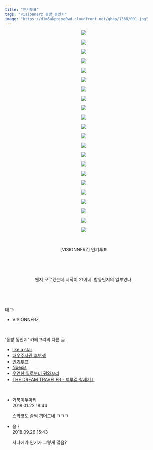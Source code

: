 ```yaml
---
title: "인기투표"
tags: "visionnerz 동방_동인지"
image: "https://d1m5akpojyq0wd.cloudfront.net/ghap/1368/001.jpg"
---
```

<div class="article">
<p style="text-align: center; clear: none; float: none;"><img src="{{ site.imgserver6 }}/ghap/1368/001.jpg"/></p>
<p style="text-align: center; clear: none; float: none;"><img src="{{ site.imgserver6 }}/ghap/1368/002.jpg"/></p>
<p style="text-align: center; clear: none; float: none;"><img src="{{ site.imgserver6 }}/ghap/1368/003.jpg"/></p>
<p style="text-align: center; clear: none; float: none;"><img src="{{ site.imgserver6 }}/ghap/1368/004.jpg"/></p>
<p style="text-align: center; clear: none; float: none;"><img src="{{ site.imgserver6 }}/ghap/1368/005.jpg"/></p>
<p style="text-align: center; clear: none; float: none;"><img src="{{ site.imgserver6 }}/ghap/1368/006.jpg"/></p>
<p style="text-align: center; clear: none; float: none;"><img src="{{ site.imgserver6 }}/ghap/1368/007.jpg"/></p>
<p style="text-align: center; clear: none; float: none;"><img src="{{ site.imgserver6 }}/ghap/1368/008.jpg"/></p>
<p style="text-align: center; clear: none; float: none;"><img src="{{ site.imgserver6 }}/ghap/1368/009.jpg"/></p>
<p style="text-align: center; clear: none; float: none;"><img src="{{ site.imgserver6 }}/ghap/1368/010.jpg"/></p>
<p style="text-align: center; clear: none; float: none;"><img src="{{ site.imgserver6 }}/ghap/1368/011.jpg"/></p>
<p style="text-align: center; clear: none; float: none;"><img src="{{ site.imgserver6 }}/ghap/1368/012.jpg"/></p>
<p style="text-align: center; clear: none; float: none;"><img src="{{ site.imgserver6 }}/ghap/1368/013.jpg"/></p>
<p style="text-align: center; clear: none; float: none;"><img src="{{ site.imgserver6 }}/ghap/1368/014.jpg"/></p>
<p style="text-align: center; clear: none; float: none;"><img src="{{ site.imgserver6 }}/ghap/1368/015.jpg"/></p>
<p style="text-align: center; clear: none; float: none;"><img src="{{ site.imgserver6 }}/ghap/1368/016.jpg"/></p>
<p style="text-align: center; clear: none; float: none;"><img src="{{ site.imgserver6 }}/ghap/1368/017.jpg"/></p>
<p style="text-align: center; clear: none; float: none;"><img src="{{ site.imgserver6 }}/ghap/1368/018.jpg"/></p>
<p style="text-align: center; clear: none; float: none;"><img src="{{ site.imgserver6 }}/ghap/1368/019.jpg"/></p>
<p style="text-align: center; clear: none; float: none;"><img src="{{ site.imgserver6 }}/ghap/1368/020.jpg"/></p>
<p style="text-align: center; clear: none; float: none;"><img src="{{ site.imgserver6 }}/ghap/1368/021.jpg"/></p>
<p style="text-align: center; clear: none; float: none;"><img src="{{ site.imgserver6 }}/ghap/1368/022.jpg"/></p>
<p style="text-align: center; clear: none; float: none;"><br/></p>
<p style="text-align: center; clear: none; float: none;">[VISIONNERZ] 인기투표</p>
<p style="text-align: center; clear: none; float: none;"><br/></p>
<p style="text-align: center; clear: none; float: none;"><br/></p>
<p style="text-align: center; clear: none; float: none;">왠지 모르겠는데 시작이 21이네. 합동인지의 일부였나.</p>
<p><br/></p>
</div><br/>
<div class="tagTrail">
<p>태그: </p>
<ul>
<li>VISIONNERZ</li>
</ul>
</div><br/>
<div class="another">
<p>'동방 동인지' 카테고리의 다른 글</p>
<ul>
<li><a href="/ghap_1370">like a star</a></li>
<li><a href="/ghap_1369">대우주사관 후보생</a></li>
<li><a href="/ghap_1368">인기투표</a></li>
<li><a href="/ghap_1367">Nuesis</a></li>
<li><a href="/ghap_1366">우연한 일로부터 귀와꼬리</a></li>
<li><a href="/ghap_1365">THE DREAM TRAVELER - 백루검 창세기 Ⅱ</a></li>
</ul>
</div><br/>
<div class="cb_module cb_fluid">
<div class="cb_wrt cb_profile">
<div class="comment">
<ul>
<li class="cb_thumb_off" id="comment15180163">
<div class="cb_comment_area">
<div class="cb_info_area">
<div class="cb_section">
<span class="cb_nick_name">거북이두마리</span>
</div>
<div class="cb_section">
<span class="cb_date">2018.01.22 18:44 </span>
</div>
</div>
<div class="cb_dsc_comment">
<p class="cb_dsc">
											스와코도 슬쩍 끼어드네 ㅋㅋㅋ
										</p>
</div>
</div></li>
<li class="cb_thumb_off" id="comment15339969">
<div class="cb_comment_area">
<div class="cb_info_area">
<div class="cb_section">
<span class="cb_nick_name">응ㅓ</span>
</div>
<div class="cb_section">
<span class="cb_date">2018.09.26 15:43 </span>
</div>
</div>
<div class="cb_dsc_comment">
<p class="cb_dsc">
											사나에가 인기가 그렇게 많음? 
										</p>
</div>
</div></li>
</ul>
</div>
</div><!-- commentList close -->
</div><br/>
